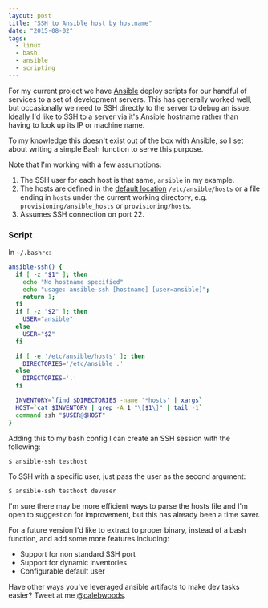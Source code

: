 ```yaml
---
layout: post
title: "SSH to Ansible host by hostname"
date: "2015-08-02"
tags:
  - linux
  - bash
  - ansible
  - scripting
---
```


For my current project we have [Ansible](http://docs.ansible.com/) deploy scripts for our handful of services to a set of development servers.  This has generally worked well, but occasionally we need to SSH directly to the server to debug an issue.  Ideally I'd like to SSH to a server via it's Ansible hostname rather than having to look up its IP or machine name.

To my knowledge this doesn't exist out of the box with Ansible, so I set about writing a simple Bash function to serve this purpose.

Note that I'm working with a few assumptions:

1. The SSH user for each host is that same, `ansible` in my example.
2. The hosts are defined in the [default location](http://docs.ansible.com/ansible/intro_inventory.html) `/etc/ansible/hosts` or a file ending in `hosts` under the current working directory, e.g. `provisioning/ansible_hosts` or `provisioning/hosts`.
3. Assumes SSH connection on port 22.

### Script

In `~/.bashrc`:

```bash
ansible-ssh() {
  if [ -z "$1" ]; then
    echo "No hostname specified"
    echo "usage: ansible-ssh [hostname] [user=ansible]";
    return 1;
  fi
  if [ -z "$2" ]; then
    USER="ansible"
  else
    USER="$2"
  fi

  if [ -e '/etc/ansible/hosts' ]; then
    DIRECTORIES='/etc/ansible .'
  else
    DIRECTORIES='.'
  fi

  INVENTORY=`find $DIRECTORIES -name '*hosts' | xargs`
  HOST=`cat $INVENTORY | grep -A 1 "\[$1\]" | tail -1`
  command ssh "$USER@$HOST"
}
```

Adding this to my bash config I can create an SSH session with the following:

```
$ ansible-ssh testhost
```

To SSH with a specific user, just pass the user as the second argument:

```
$ ansible-ssh testhost devuser
```

I'm sure there may be more efficient ways to parse the hosts file and I'm open to suggestion for improvement, but this has already been a time saver.

For a future version I'd like to extract to proper binary, instead of a bash function, and add some more features including:

* Support for non standard SSH port
* Support for dynamic inventories
* Configurable default user

Have other ways you've leveraged ansible artifacts to make dev tasks easier? Tweet at me [@calebwoods](https://twitter.com/calebwoods).
